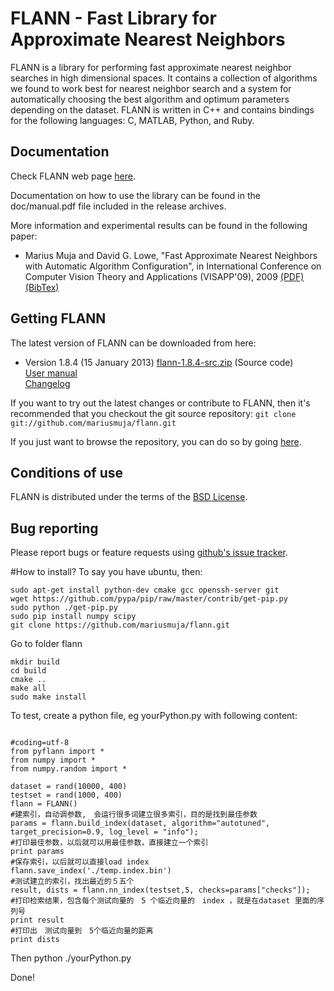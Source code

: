 FLANN - Fast Library for Approximate Nearest Neighbors
======================================================

FLANN is a library for performing fast approximate nearest neighbor searches in high dimensional spaces. It contains a collection of algorithms we found to work best for nearest neighbor search and a system for automatically choosing the best algorithm and optimum parameters depending on the dataset.
FLANN is written in C++ and contains bindings for the following languages: C, MATLAB, Python, and Ruby.


Documentation
-------------

Check FLANN web page [here](http://www.cs.ubc.ca/research/flann).

Documentation on how to use the library can be found in the doc/manual.pdf file included in the release archives.

More information and experimental results can be found in the following paper:

  * Marius Muja and David G. Lowe, "Fast Approximate Nearest Neighbors with Automatic Algorithm Configuration", in International Conference on Computer Vision Theory and Applications (VISAPP'09), 2009 [(PDF)](http://people.cs.ubc.ca/~mariusm/uploads/FLANN/flann_visapp09.pdf) [(BibTex)](http://people.cs.ubc.ca/~mariusm/index.php/FLANN/BibTex)


Getting FLANN
-------------

The latest version of FLANN can be downloaded from here:

 *  Version 1.8.4 (15 January 2013)
    [flann-1.8.4-src.zip](http://people.cs.ubc.ca/~mariusm/uploads/FLANN/flann-1.8.4-src.zip) (Source code)  
    [User manual](http://people.cs.ubc.ca/~mariusm/uploads/FLANN/flann_manual-1.8.4.pdf)  
    [Changelog](https://github.com/mariusmuja/flann/blob/master/ChangeLog)  

If you want to try out the latest changes or contribute to FLANN, then it's recommended that you checkout the git source repository: `git clone git://github.com/mariusmuja/flann.git`

If you just want to browse the repository, you can do so by going [here](https://github.com/mariusmuja/flann).


Conditions of use
-----------------

FLANN is distributed under the terms of the [BSD License](https://github.com/mariusmuja/flann/blob/master/COPYING).

Bug reporting
-------------

Please report bugs or feature requests using [github's issue tracker](http://github.com/mariusmuja/flann/issues).






#How to install?
To say you have ubuntu, then:

~~~
sudo apt-get install python-dev cmake gcc openssh-server git
wget https://github.com/pypa/pip/raw/master/contrib/get-pip.py
sudo python ./get-pip.py
sudo pip install numpy scipy
git clone https://github.com/mariusmuja/flann.git
~~~

Go to folder flann
~~~
mkdir build
cd build
cmake ..
make all
sudo make install
~~~


To test, create a python file, eg yourPython.py with following content:

~~~

#coding=utf-8
from pyflann import *
from numpy import *
from numpy.random import *

dataset = rand(10000, 400)
testset = rand(1000, 400)
flann = FLANN()
#建索引，自动调参数,　会运行很多词建立很多索引，目的是找到最佳参数
params = flann.build_index(dataset, algorithm="autotuned", target_precision=0.9, log_level = "info");
#打印最佳参数，以后就可以用最佳参数，直接建立一个索引
print params
#保存索引，以后就可以直接load index
flann.save_index('./temp.index.bin')
#测试建立的索引，找出最近的５五个
result, dists = flann.nn_index(testset,5, checks=params["checks"]);
#打印检索结果，包含每个测试向量的　5 个临近向量的　index ，就是在dataset 里面的序列号
print result
#打印出　测试向量到　5个临近向量的距离
print dists

~~~

Then python ./yourPython.py

Done!
